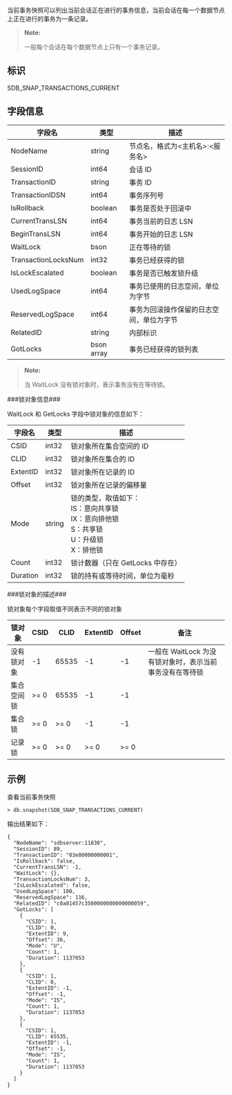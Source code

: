 [^_^]: 
    当前事务快照

当前事务快照可以列出当前会话正在进行的事务信息，当前会话在每一个数据节点上正在进行的事务为一条记录。

> **Note:**
>
> 一般每个会话在每个数据节点上只有一个事务记录。

标识
----

SDB_SNAP_TRANSACTIONS_CURRENT


字段信息
----

| 字段名                 | 类型     | 描述                                     |
| ---------------------- | -------- | ---------------------------------------- |
| NodeName               | string   | 节点名，格式为<主机名>:<服务名>          |
| SessionID              | int64    | 会话 ID                                  |
| TransactionID          | string   | 事务 ID                                  |
| TransactionIDSN        | int64    | 事务序列号                               |
| IsRollback             | boolean  | 事务是否处于回滚中                       |
| CurrentTransLSN        | int64    | 事务当前的日志 LSN                       | 
| BeginTransLSN          | int64    | 事务开始的日志 LSN                        |  
| WaitLock               | bson     | 正在等待的锁                             |
| TransactionLocksNum    | int32    | 事务已经获得的锁                         |
| IsLockEscalated        | boolean  | 事务是否已触发锁升级                     |
| UsedLogSpace           | int64    | 事务已使用的日志空间，单位为字节         |
| ReservedLogSpace       | int64    | 事务为回滚操作保留的日志空间，单位为字节 |
| RelatedID              | string   | 内部标识                                 |
| GotLocks               | bson array| 事务已经获得的锁列表                    |

> **Note:**  
>
> 当 WaitLock 没有锁对象时，表示事务没有在等待锁。

###锁对象信息###

WaitLock 和 GetLocks 字段中锁对象的信息如下：

| 字段名       | 类型   | 描述                     |
| ------------ | ------ | ------------------------ |
| CSID         | int32  | 锁对象所在集合空间的 ID  |
| CLID         | int32  | 锁对象所在集合的 ID      |
| ExtentID     | int32  | 锁对象所在记录的 ID      |
| Offset       | int32  | 锁对象所在记录的偏移量   |
| Mode         | string | 锁的类型，取值如下：<br>IS：意向共享锁<br>IX：意向排他锁<br>S：共享锁<br>U：升级锁<br>X：排他锁 |
| Count        | int32  | 锁计数器（只在 GetLocks 中存在） |
| Duration     | int32  | 锁的持有或等待时间，单位为毫秒   |

###锁对象的描述###

锁对象每个字段取值不同表示不同的锁对象

| 锁对象       | CSID | CLID  | ExtentID | Offset | 备注 |
| ------------ | ---- | ----- | ---- | ---- | ------------ |
| 没有锁对象   | -1   | 65535 | -1   | -1   | 一般在 WaitLock 为没有锁对象时，表示当前事务没有在等待锁 |
| 集合空间锁   | >= 0 | 65535 | -1   | -1   | |
| 集合锁       | >= 0 | >= 0  | -1   | -1   | |
| 记录锁       | >= 0 | >= 0  | >= 0 | >= 0 | |

示例
----

查看当前事务快照

```lang-javascript
> db.snapshot(SDB_SNAP_TRANSACTIONS_CURRENT)
```

输出结果如下：

```lang-json
{
  "NodeName": "sdbserver:11830",
  "SessionID": 89,
  "TransactionID": "03e80000000001",
  "IsRollback": false,
  "CurrentTransLSN": -1,
  "WaitLock": {},
  "TransactionLocksNum": 3,
  "IsLockEscalated": false,
  "UsedLogSpace": 100,
  "ReservedLogSpace": 116,
  "RelatedID": "c0a81457c3500000000000000059",
  "GotLocks": [
    {
      "CSID": 1,
      "CLID": 0,
      "ExtentID": 9,
      "Offset": 36,
      "Mode": "U",
      "Count": 1,
      "Duration": 1137053
    },
    {
      "CSID": 1,
      "CLID": 0,
      "ExtentID": -1,
      "Offset": -1,
      "Mode": "IS",
      "Count": 1,
      "Duration": 1137053
    },
    {
      "CSID": 1,
      "CLID": 65535,
      "ExtentID": -1,
      "Offset": -1,
      "Mode": "IS",
      "Count": 1,
      "Duration": 1137053
    }
  ]
}
```
